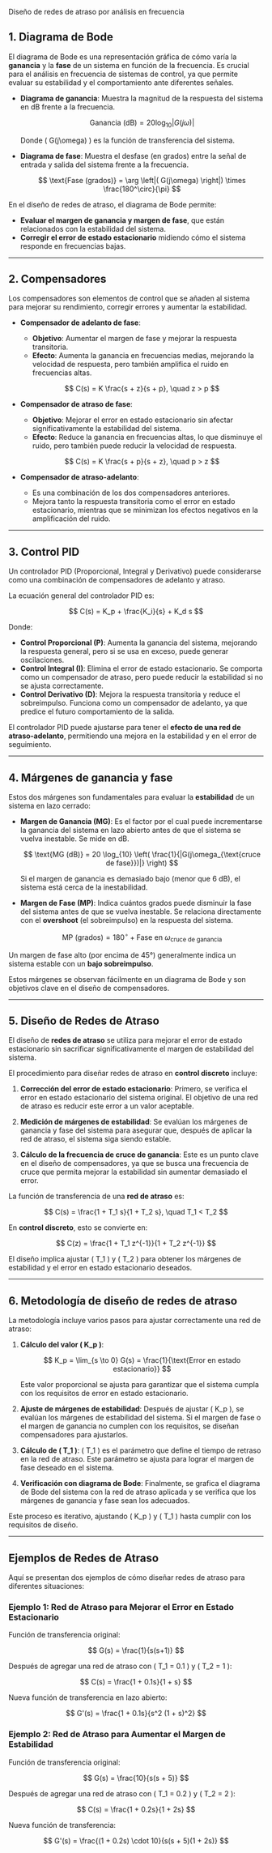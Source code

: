 Diseño de redes de atraso por análisis en frecuencia

## 1. Diagrama de Bode

El diagrama de Bode es una representación gráfica de cómo varía la **ganancia** y la **fase** de un sistema en función de la frecuencia. Es crucial para el análisis en frecuencia de sistemas de control, ya que permite evaluar su estabilidad y el comportamiento ante diferentes señales.

- **Diagrama de ganancia**: Muestra la magnitud de la respuesta del sistema en dB frente a la frecuencia.

   $$
   \text{Ganancia (dB)} = 20 \log_{10} \left| G(j\omega) \right|
    $$

   Donde \( G(j\omega) \) es la función de transferencia del sistema.

- **Diagrama de fase**: Muestra el desfase (en grados) entre la señal de entrada y salida del sistema frente a la frecuencia.

   $$
   \text{Fase (grados)} = \arg \left|( G(j\omega) \right|) \times \frac{180^\circ}{\pi}
    $$

En el diseño de redes de atraso, el diagrama de Bode permite:
- **Evaluar el margen de ganancia y margen de fase**, que están relacionados con la estabilidad del sistema.
- **Corregir el error de estado estacionario** midiendo cómo el sistema responde en frecuencias bajas.

---

## 2. Compensadores

Los compensadores son elementos de control que se añaden al sistema para mejorar su rendimiento, corregir errores y aumentar la estabilidad.

- **Compensador de adelanto de fase**:
   - **Objetivo**: Aumentar el margen de fase y mejorar la respuesta transitoria.
   - **Efecto**: Aumenta la ganancia en frecuencias medias, mejorando la velocidad de respuesta, pero también amplifica el ruido en frecuencias altas.

   $$
   C(s) = K \frac{s + z}{s + p}, \quad z > p
   $$

- **Compensador de atraso de fase**:
   - **Objetivo**: Mejorar el error en estado estacionario sin afectar significativamente la estabilidad del sistema.
   - **Efecto**: Reduce la ganancia en frecuencias altas, lo que disminuye el ruido, pero también puede reducir la velocidad de respuesta.

   $$
   C(s) = K \frac{s + p}{s + z}, \quad p > z
   $$

- **Compensador de atraso-adelanto**:
   - Es una combinación de los dos compensadores anteriores.
   - Mejora tanto la respuesta transitoria como el error en estado estacionario, mientras que se minimizan los efectos negativos en la amplificación del ruido.

---

## 3. Control PID

Un controlador PID (Proporcional, Integral y Derivativo) puede considerarse como una combinación de compensadores de adelanto y atraso.

La ecuación general del controlador PID es:

$$
C(s) = K_p + \frac{K_i}{s} + K_d s
$$

Donde:
- **Control Proporcional (P)**: Aumenta la ganancia del sistema, mejorando la respuesta general, pero si se usa en exceso, puede generar oscilaciones.
- **Control Integral (I)**: Elimina el error de estado estacionario. Se comporta como un compensador de atraso, pero puede reducir la estabilidad si no se ajusta correctamente.
- **Control Derivativo (D)**: Mejora la respuesta transitoria y reduce el sobreimpulso. Funciona como un compensador de adelanto, ya que predice el futuro comportamiento de la salida.

El controlador PID puede ajustarse para tener el **efecto de una red de atraso-adelanto**, permitiendo una mejora en la estabilidad y en el error de seguimiento.

---

## 4. Márgenes de ganancia y fase

Estos dos márgenes son fundamentales para evaluar la **estabilidad** de un sistema en lazo cerrado:

- **Margen de Ganancia (MG)**: Es el factor por el cual puede incrementarse la ganancia del sistema en lazo abierto antes de que el sistema se vuelva inestable. Se mide en dB.

   $$
   \text{MG (dB)} = 20 \log_{10} \left( \frac{1}{|G(j\omega_{\text{cruce de fase}})|} \right)
   $$

   Si el margen de ganancia es demasiado bajo (menor que 6 dB), el sistema está cerca de la inestabilidad.

- **Margen de Fase (MP)**: Indica cuántos grados puede disminuir la fase del sistema antes de que se vuelva inestable. Se relaciona directamente con el **overshoot** (el sobreimpulso) en la respuesta del sistema.

   $$
   \text{MP (grados)} = 180^\circ + \text{Fase en } \omega_{\text{cruce de ganancia}}
   $$

Un margen de fase alto (por encima de 45°) generalmente indica un sistema estable con un **bajo sobreimpulso**.

Estos márgenes se observan fácilmente en un diagrama de Bode y son objetivos clave en el diseño de compensadores.

---

## 5. Diseño de Redes de Atraso

El diseño de **redes de atraso** se utiliza para mejorar el error de estado estacionario sin sacrificar significativamente el margen de estabilidad del sistema.

El procedimiento para diseñar redes de atraso en **control discreto** incluye:

1. **Corrección del error de estado estacionario**: Primero, se verifica el error en estado estacionario del sistema original. El objetivo de una red de atraso es reducir este error a un valor aceptable.
   
2. **Medición de márgenes de estabilidad**: Se evalúan los márgenes de ganancia y fase del sistema para asegurar que, después de aplicar la red de atraso, el sistema siga siendo estable.
   
3. **Cálculo de la frecuencia de cruce de ganancia**: Este es un punto clave en el diseño de compensadores, ya que se busca una frecuencia de cruce que permita mejorar la estabilidad sin aumentar demasiado el error.

La función de transferencia de una **red de atraso** es:

$$
C(s) = \frac{1 + T_1 s}{1 + T_2 s}, \quad T_1 < T_2
$$

En **control discreto**, esto se convierte en:

$$
C(z) = \frac{1 + T_1 z^{-1}}{1 + T_2 z^{-1}}
$$

El diseño implica ajustar \( T_1 \) y \( T_2 \) para obtener los márgenes de estabilidad y el error en estado estacionario deseados.

---

## 6. Metodología de diseño de redes de atraso

La metodología incluye varios pasos para ajustar correctamente una red de atraso:

1. **Cálculo del valor \( K_p \)**:

   $$
   K_p = \lim_{s \to 0} G(s) = \frac{1}{\text{Error en estado estacionario}}
   $$

   Este valor proporcional se ajusta para garantizar que el sistema cumpla con los requisitos de error en estado estacionario.

2. **Ajuste de márgenes de estabilidad**:
   Después de ajustar \( K_p \), se evalúan los márgenes de estabilidad del sistema. Si el margen de fase o el margen de ganancia no cumplen con los requisitos, se diseñan compensadores para ajustarlos.

3. **Cálculo de \( T_1 \)**:
   \( T_1 \) es el parámetro que define el tiempo de retraso en la red de atraso. Este parámetro se ajusta para lograr el margen de fase deseado en el sistema.

4. **Verificación con diagrama de Bode**:
   Finalmente, se grafica el diagrama de Bode del sistema con la red de atraso aplicada y se verifica que los márgenes de ganancia y fase sean los adecuados.

Este proceso es iterativo, ajustando \( K_p \) y \( T_1 \) hasta cumplir con los requisitos de diseño.

---

## Ejemplos de Redes de Atraso

Aquí se presentan dos ejemplos de cómo diseñar redes de atraso para diferentes situaciones:

### **Ejemplo 1: Red de Atraso para Mejorar el Error en Estado Estacionario**

Función de transferencia original:

$$
G(s) = \frac{1}{s(s+1)}
$$

Después de agregar una red de atraso con \( T_1 = 0.1 \) y \( T_2 = 1 \):

$$
C(s) = \frac{1 + 0.1s}{1 + s}
$$

Nueva función de transferencia en lazo abierto:

$$
G'(s) = \frac{1 + 0.1s}{s^2 (1 + s)^2}
$$

### **Ejemplo 2: Red de Atraso para Aumentar el Margen de Estabilidad**

Función de transferencia original:

$$
G(s) = \frac{10}{s(s + 5)}
$$

Después de agregar una red de atraso con \( T_1 = 0.2 \) y \( T_2 = 2 \):

$$
C(s) = \frac{1 + 0.2s}{1 + 2s}
$$

Nueva función de transferencia:

$$
G'(s) = \frac{(1 + 0.2s) \cdot 10}{s(s + 5)(1 + 2s)}
$$
